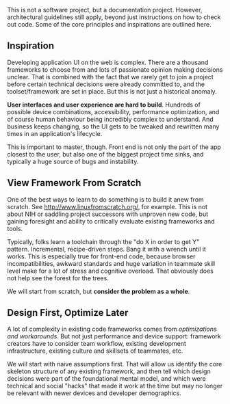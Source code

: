
This is not a software project, but a documentation project. However, architectural guidelines still apply,
beyond just instructions on how to check out code. Some of the core principles and inspirations are outlined here.

## Inspiration

Developing application UI on the web is complex. There are a thousand frameworks to choose from and lots of passionate opinion making decisions unclear. That is combined with the fact that we rarely get to join a project before certain technical decisions were already committed to, and the toolset/framework are set in place. But this is not just a historical anomaly.

**User interfaces and user experience are hard to build**. Hundreds of possible device combinations, accessibility, performance optimization, and of course human behaviour being incredibly complex to understand. And business keeps changing, so the UI gets to be tweaked and rewritten many times in an application's lifecycle.

This is important to master, though. Front end is not only the part of the app closest to the user, but also one of the biggest project time sinks, and typically a huge source of bugs and instability.

## View Framework From Scratch

One of the best ways to learn to do something is to build it anew from scratch. See http://www.linuxfromscratch.org/, for example. This is not about NIH or saddling project successors with unproven new code, but gaining foresight and ability to critically evaluate existing frameworks and tools.

Typically, folks learn a toolchain through the "do X in order to get Y" pattern. Incremental, recipe-driven steps. Bang it with a wrench until it works. This is especially true for front-end code, because browser incompatibilities, awkward standards and huge variation in teammate skill level make for a lot of stress and cognitive overload. That obviously does not help see the forest for the trees.

We will start from scratch, but **consider the problem as a whole**.

## Design First, Optimize Later

A lot of complexity in existing code frameworks comes from *optimizations and workarounds*. But not just performance and device support: framework creators have to consider team workflow, existing development infrastructure, existing culture and skillsets of teammates, etc.

We will start with naive assumptions first. That will allow us identify the core skeleton structure of any existing framework, and then tell which design decisions were part of the foundational mental model, and which were technical and social "hacks" that made it work at the time but may no longer be relevant with newer devices and developer demographics.


